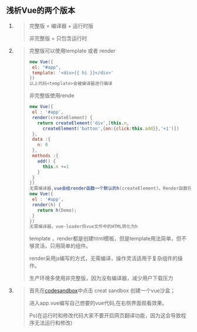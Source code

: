 ## 浅析Vue的两个版本

1. >完整版 =  编译器 + 运行时版
   >
   ><script crossorigin="anonymous" integrity="sha512-YXLGLsQBiwHPHLCAA9npZWhADUsHECjkZ71D1uzT2Hpop82/eLnmFb6b0jo8pK4T0Au0g2FETrRJNblF/46ZzQ==" src="https://lib.baomitu.com/vue/2.6.12/vue.js"></script>
   >
   >非完整版 = 只包含运行时
   >
   ><script crossorigin="anonymous" integrity="sha512-MbDBUqdp/G2JUxGdahQfbrfMSHqCp5f+6BK9fKshXb43f44GWCkw5ilQXqi1rZ1h9V8NgOWQh8VW3BdxQDDLpg==" src="https://lib.baomitu.com/vue/2.6.12/vue.runtime.js"></script>

2. >完整版可以使用template 或者 render
   >
   >```javascript
   >new Vue({
   >  el: "#app",
   >  template: '<div>{{ hi }}</div>'
   >})
   >以上代码<template>会被编译器进行编译
   >```
   >
   >非完整版使用rende
   >
   >```javascript
   >new Vue({
   >  el : '#app',
   >  render(createElement) {
   >    return createElement('div',[this.n, 
   >      createElement('button',{on:{click:this.add}},'+1')])
   >  },
   >  data :{
   >    n: 0
   >  },
   >  methods :{
   >    add() {
   >      this.n +=1
   >    }
   >  }
   >})
   >无需编译器,vue会给render函数一个默认的h(createElement)。Render函数将createElement的返回值放到了HTML中。
   >new Vue({
   >  el : '#app',
   >  render(h) {
   >    return h(Demo);
   >  }
   >})  
   >无需编译器，vue-loader将vue文件中的HTML转化为h
   >```
   >
   >template ，render都是创建html模板，但是template用法简单，但不够灵活，只用简单的组件。
   >
   >render采用js编写的方式，无需编译，操作灵活适用于复杂组件的操作。
   >
   >生产环境多使用非完整版，因为没有编译器，减少用户下载压力

3. >首先在[codesandbox](https://codesandbox.io/)中点击 creat sandbox 创建一个vue沙盒；
   >
   >进入app.vue编写自己想要的vue代码,在右侧界面观看效果。
   >
   >Ps(在运行时和修改代码大家不要开启网页翻译功能，因为这会导致程序无法运行和修改)
